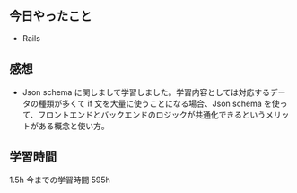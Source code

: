 ## 今日やったこと

- Rails

## 感想

- Json schema に関しまして学習しました。学習内容としては対応するデータの種類が多くて if 文を大量に使うことになる場合、Json schema を使って、フロントエンドとバックエンドのロジックが共通化できるというメリットがある概念と使い方。

## 学習時間

1.5h
今までの学習時間 595h
